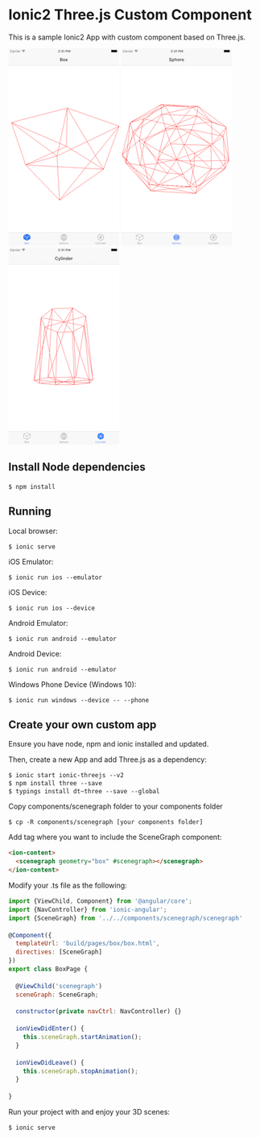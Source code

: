 Ionic2 Three.js Custom Component
===============================

This is a sample Ionic2 App with custom component based on Three.js.

![box-page.png](doc/box-page.png)
![sphere-page.png](doc/sphere-page.png)
![cylinder-page.png](doc/cylinder-page.png)

Install Node dependencies
------------------------

    $ npm install

Running
-------

Local browser:

    $ ionic serve

iOS Emulator:

    $ ionic run ios --emulator

iOS Device:

    $ ionic run ios --device

Android Emulator:

    $ ionic run android --emulator

Android Device:

    $ ionic run android --emulator

Windows Phone Device (Windows 10):

    $ ionic run windows --device -- --phone

Create your own custom app
--------------------------

Ensure you have node, npm and ionic installed and updated.

Then, create a new App and add Three.js as a dependency:

```
$ ionic start ionic-threejs --v2
$ npm install three --save
$ typings install dt~three --save --global
```

Copy components/scenegraph folder to your components folder

```
$ cp -R components/scenegraph [your components folder]
```

Add <scenegraph> tag where you want to include the SceneGraph component:

```html
<ion-content>
  <scenegraph geometry="box" #scenegraph></scenegraph>
</ion-content>
```

Modify your .ts file as the following:

```javascript
import {ViewChild, Component} from '@angular/core';
import {NavController} from 'ionic-angular';
import {SceneGraph} from '../../components/scenegraph/scenegraph'

@Component({
  templateUrl: 'build/pages/box/box.html',
  directives: [SceneGraph]
})
export class BoxPage {

  @ViewChild('scenegraph')
  sceneGraph: SceneGraph;

  constructor(private navCtrl: NavController) {}
    
  ionViewDidEnter() {
    this.sceneGraph.startAnimation();
  }

  ionViewDidLeave() {
    this.sceneGraph.stopAnimation();
  }

}
```

Run your project with and enjoy your 3D scenes:

```
$ ionic serve
```
